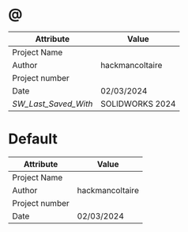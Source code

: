 # @
| Attribute | Value |
| ---  | ---     |
| Project Name |  |
| Author | hackmancoltaire |
| Project number |  |
| Date | 02/03/2024 |
| _SW_Last_Saved_With_ | SOLIDWORKS 2024 |
# Default
| Attribute | Value |
| ---  | ---     |
| Project Name |  |
| Author | hackmancoltaire |
| Project number |  |
| Date | 02/03/2024 |
